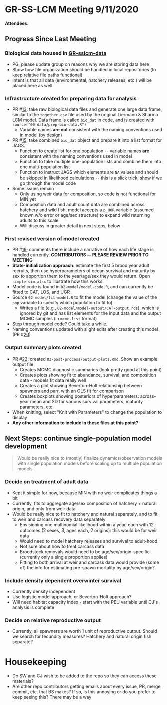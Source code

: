 # GR-SS-LCM Meeting 9/11/2020

**Attendees**:

## Progress Since Last Meeting

### Biological data housed in [GR-sslcm-data](<https://github.com/gibsonpp/GR-sslcm-data>)

* PG, please update group on reasons why we are storing data here
* Show how file organization should be handled in local repositories (to keep relative file paths functional)
* Intent is that all data (environmental, hatchery releases, etc.) will be placed here as well

### Infrastructure created for preparing data for analysis

* PR #[13](https://github.com/bstaton1/GR-sslcm/pull/13): take raw biological data files and generate one large data frame, similar to the `together.csv` file used by the original Liermann & Sharma LCM model. Data frame is called `bio_dat` in code, and is created with `source("00-data/prep-bio-data.R")`
  * Variable names **are not** consistent with the naming conventions used in model (by design)
* PR #[15](https://github.com/bstaton1/GR-sslcm/pull/15): take combined `bio_dat` object and prepare it into a list format for JAGS.
  * Function to create list for one population -- variable names **are** consistent with the naming conventions used in model
  * Function to take multiple one-population lists and combine them into one multi-population list
  * Function to instruct JAGS which elements are `NA` values and should be skipped in likelihood calculations -- this is a slick trick, show if we go through the model code
* Some issues remain
  * Only using weir data for composition, so code is not functional for MIN yet
  * Composition data and adult count data are combined across hatchery and wild fish, model accepts a `p_HOR` variable (assumed known w/o error or age/sex structure) to expand wild returning adults to this scale 
  * Will discuss in greater detail in next steps, below

### First revised version of model created

* PR #[19](https://github.com/bstaton1/GR-sslcm/pull/19); comments there include a narrative of how each life stage is handled currently. **CONTRIBUTORS -- PLEASE REVIEW PRIOR TO MEETING**
* **State-initialization approach**: estimate the first 5 brood year adult recruits, then use hyperparameters of ocean survival and maturity by sex to apportion them to the year/age/sex they would return. Open `simple-sim.xlsx` to illustrate how this works.
* Model code is found in `02-model/model-code.R`, and can currently be fitted to CAT, LOS, and UGR
* Source `02-model/fit-model.R` to fit the model (change the value of the `pop` variable to specify which population to fit to)
  * Writes a file (e.g., `02-model/model-output/CAT-output.rds`), which is ignored by git and has list elements for the input data and the output MCMC samples (in `mcmc.list` format)
* Step through model code? Could take a while.
* Naming conventions updated with slight edits after creating this model (PR #[20](https://github.com/bstaton1/GR-sslcm/pull/20))

### Output summary plots created

* PR #[22](https://github.com/bstaton1/GR-sslcm/pull/22): created `03-post-process/output-plots.Rmd`. Show an example output file
  * Creates MCMC diagnostic summaries (look pretty good at this point)
  * Creates plots showing fit to abundance, survival, and composition data - models fit data really well
  * Creates a plot showing Beverton-Holt relationship between spawners and parr, with an OLS fit for comparison
  * Creates boxplots showing posteriors of hyperparameters: across-year mean and SD for various survival parameters, maturity parameters, etc.
* When knitting, select "Knit with Parameters" to change the population to display
* **Any other information to include in these files at this point?**

## Next Steps: continue single-population model development

> Would be really nice to (mostly) finalize dynamics/observation models with single population models before scaling up to multiple population models

### Decide on treatment of adult data

* Kept it simple for now, because MIN with no weir complicates things a bit
* Currently, fits to aggregate age/sex composition of hatchery + natural origin, and only from weir data
* Would be really nice to fit to hatchery and natural separately, and to fit to weir and carcass recovery data separately
  * Envisioning one multinomial likelihood within a year, each with 12 outcomes (2 sexes, 3, ages each, 2 origins): this would be for weir data
  * Would need to model hatchery releases and survival to adult-hood
  * Not sure about how to treat carcass data
  * Broodstock removals would need to be age/sex/origin-specific (currently only a single proportion applies)
  * Fitting to both arrival at weir and carcass data would provide (some of) the info for estimating pre-spawn mortality by age/sex/origin?

### Include density dependent overwinter survival

* Currently density independent
* Use logistic model approach, or Beverton-Holt approach?
* Will need habitat capacity index - start with the PEU variable until CJ's analysis is complete

### Decide on relative reproductive output

* Currently, all spawners are worth 1 unit of reproductive output. Should we search for fecundity measures? Hatchery and natural origin fish separate?

# Housekeeping

* Do SW and CJ wish to be added to the repo so they can access these materials? 
* Are other repo contributors getting emails about every issue, PR, merge commit, etc. that BS makes? If so, is this annoying or do you prefer to keep seeing this? There may be a way 

